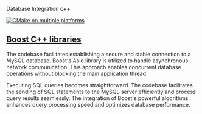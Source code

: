 
Database Integration c++

[![CMake on multiple platforms](https://github.com/Igwanya/DataPulse/actions/workflows/cmake-multi-platform.yml/badge.svg)](https://github.com/Igwanya/DataPulse/actions/workflows/cmake-multi-platform.yml)

## [Boost C++ libraries](https://www.boost.org/doc/libs/1_82_0/libs/mysql/doc/html/index.html) 
The codebase facilitates establishing a secure and stable connection to a MySQL database.
Boost's Asio library is utilized to handle asynchronous network communication.
This approach enables concurrent database operations without blocking the main application thread.

Executing SQL queries becomes straightforward. The codebase facilitates the sending of SQL statements to the MySQL server efficiently and process query results seamlessly.
The integration of Boost's powerful algorithms enhances query processing speed and optimizes database performance.
